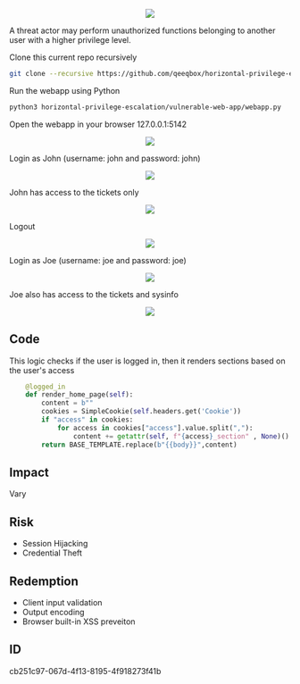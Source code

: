<p align="center"> <img src="https://raw.githubusercontent.com/qeeqbox/vertical-privilege-escalation/content/vertical-privilege-escalation.svg"></p>

A threat actor may perform unauthorized functions belonging to another user with a higher privilege level.

Clone this current repo recursively
```sh
git clone --recursive https://github.com/qeeqbox/horizontal-privilege-escalation
```
Run the webapp using Python
```sh
python3 horizontal-privilege-escalation/vulnerable-web-app/webapp.py
```
Open the webapp in your browser 127.0.0.1:5142
<p align="center"> <img src="https://raw.githubusercontent.com/qeeqbox/vertical-privilege-escalation/content/1.png"></p>
Login as John (username: john and password: john)
<p align="center"> <img src="https://raw.githubusercontent.com/qeeqbox/vertical-privilege-escalation/content/2.png"></p>
John has access to the tickets only
<p align="center"> <img src="https://raw.githubusercontent.com/qeeqbox/vertical-privilege-escalation/content/3.png"></p>
Logout
<p align="center"> <img src="https://raw.githubusercontent.com/qeeqbox/vertical-privilege-escalation/content/4.png"></p>
Login as Joe (username: joe and password: joe)
<p align="center"> <img src="https://raw.githubusercontent.com/qeeqbox/vertical-privilege-escalation/content/5.png"></p>
Joe also has access to the tickets and sysinfo
<p align="center"> <img src="https://raw.githubusercontent.com/qeeqbox/vertical-privilege-escalation/content/6.png"></p>

## Code
This logic checks if the user is logged in, then it renders sections based on the user's access
```py
    @logged_in
    def render_home_page(self):
        content = b""
        cookies = SimpleCookie(self.headers.get('Cookie'))
        if "access" in cookies:
            for access in cookies["access"].value.split(","):
                content += getattr(self, f"{access}_section" , None)()
        return BASE_TEMPLATE.replace(b"{{body}}",content)
```
 
## Impact
Vary

## Risk
- Session Hijacking
- Credential Theft

## Redemption
- Client input validation
- Output encoding
- Browser built-in XSS preveiton

## ID
cb251c97-067d-4f13-8195-4f918273f41b
